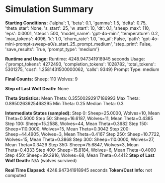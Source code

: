 # Simulation Summary

**Starting Conditions:**
{'alpha': 1, 'beta': 0.1, 'gamma': 1.5, 'delta': 0.75, 'theta_star': None, 's_start': 25, 'w_start': 10, 'dt': 0.1, 'sheep_max': 110, 'eps': 0.0001, 'steps': 500, 'model_name': 'gpt-4o-mini', 'temperature': 0.2, 'max_tokens': 4096, 'k': 1.0, 'churn_rate': 1.0, 'no_ai': False, 'path': 'gpt-4o-mini-prompt-sweep-s0/s_start_25_prompt_medium', 'step_print': False, 'save_results': True, 'prompt_type': 'medium'}

**Runtime and Usage:**
Runtime: 4248.947341918945 seconds
Usage: {'prompt_tokens': 4272493, 'completion_tokens': 1028782, 'total_tokens': 5301275, 'cost': 1.2581431500000062, 'calls': 9349}
Prompt Type: medium

**Final Counts:**
Sheep: 110
Wolves: 9

**Step of Last Wolf Death:**
None

**Theta Statistics:**
Mean Theta: 0.35500292917186993
Max Theta: 0.8950263625468295
Min Theta: 0.25
Median Theta: 0.3

**Intermediate States (sampled):**
Step 0: Sheep=25.0000, Wolves=10, Mean Theta=0.5000
Step 50: Sheep=16.6187, Wolves=11, Mean Theta=0.4385
Step 100: Sheep=15.2588, Wolves=44, Mean Theta=0.3682
Step 150: Sheep=110.0000, Wolves=15, Mean Theta=0.3042
Step 200: Sheep=44.4905, Wolves=3, Mean Theta=0.4167
Step 250: Sheep=10.7722, Wolves=15, Mean Theta=0.3868
Step 300: Sheep=110.0000, Wolves=27, Mean Theta=0.3429
Step 350: Sheep=75.6847, Wolves=3, Mean Theta=0.4333
Step 400: Sheep=15.8184, Wolves=6, Mean Theta=0.4000
Step 450: Sheep=39.2916, Wolves=68, Mean Theta=0.4412
**Step of Last Wolf Death:** N/A (wolves survived)

**Real Time Elapsed:** 4248.947341918945 seconds
**Token/Cost Info:** not computed